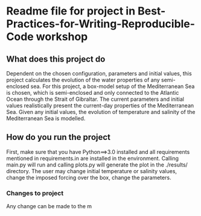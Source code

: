 
# Readme file for project in Best-Practices-for-Writing-Reproducible-Code workshop

## What does this project do
Dependent on the chosen configuration, parameters and initial values, this project calculates the evolution of the water properties of any semi-enclosed sea. 
For this project, a box-model setup of the Mediterranean Sea is chosen, which is semi-enclosed and only connected to the Atlantic Ocean through the Strait of Gibraltar. 
The current parameters and initial values realistically present the current-day properties of the Mediterranean Sea. Given any initial values, the evolution of temperature and salinity of the Mediterranean Sea is modelled. 

## How do you run the project
First, make sure that you have Python==>3.0 installed and all requirements mentioned in requirements.in are installed in the environment. 
Calling main.py will run and calling plots.py will generate the plot in the ./results/ directory. 
The user may change initial temperature or salinity values, change the imposed forcing over the box, change the parameters. 

### Changes to project
Any change can be made to the m

